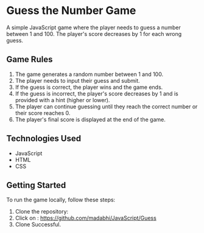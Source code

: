 # Guess the Number Game

A simple JavaScript game where the player needs to guess a number between 1 and 100. The player's score decreases by 1 for each wrong guess.

## Game Rules

1. The game generates a random number between 1 and 100.
2. The player needs to input their guess and submit.
3. If the guess is correct, the player wins and the game ends.
4. If the guess is incorrect, the player's score decreases by 1 and is provided with a hint (higher or lower).
5. The player can continue guessing until they reach the correct number or their score reaches 0.
6. The player's final score is displayed at the end of the game.

## Technologies Used

- JavaScript
- HTML
- CSS

## Getting Started

To run the game locally, follow these steps:

1. Clone the repository:
2. Click on : https://github.com/madabhi/JavaScript/Guess
3. Clone Successful.

